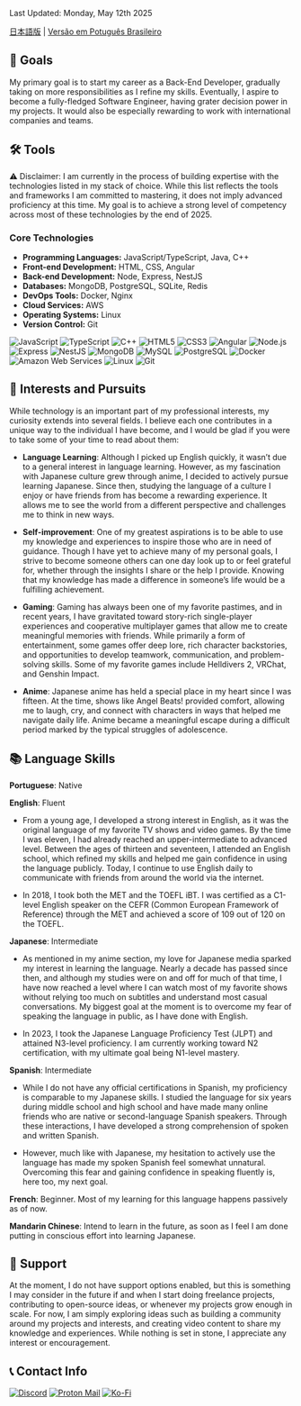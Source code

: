 Last Updated: Monday, May 12th 2025

[日本語版](READMEJP.md) | [Versão em Potuguês Brasileiro](READMEPTBR.md)

## 🎯 Goals

My primary goal is to start my career as a Back-End Developer, gradually taking on more responsibilities as I refine my skills. Eventually, I aspire to become a fully-fledged Software Engineer, having grater decision power in my projects. It would also be especially rewarding to work with international companies and teams.

## 🛠️ Tools

⚠️ Disclaimer:
I am currently in the process of building expertise with the technologies listed in my stack of choice. While this list reflects the tools and frameworks I am committed to mastering, it does not imply advanced proficiency at this time. My goal is to achieve a strong level of competency across most of these technologies by the end of 2025.

### Core Technologies

- **Programming Languages:** JavaScript/TypeScript, Java, C++
- **Front-end Development:** HTML, CSS, Angular
- **Back-end Development:** Node, Express, NestJS
- **Databases:** MongoDB, PostgreSQL, SQLite, Redis
- **DevOps Tools:** Docker, Nginx
- **Cloud Services:** AWS
- **Operating Systems:** Linux
- **Version Control:** Git

![JavaScript](https://img.shields.io/badge/JavaScript-222222?style=for-the-badge&logo=JavaScript&logoColor=F7DF1E)
![TypeScript](https://img.shields.io/static/v1?style=for-the-badge&message=TypeScript&color=3178C6&logo=TypeScript&logoColor=FFFFFF&label=)
![C++](https://img.shields.io/badge/C++-00599C?style=for-the-badge&logo=C%2B%2B&logoColor=FFFFFF)
![HTML5](https://img.shields.io/static/v1?style=for-the-badge&message=HTML5&color=E34F26&logo=HTML5&logoColor=FFFFFF&label=)
![CSS3](https://img.shields.io/static/v1?style=for-the-badge&message=CSS3&color=1572B6&logo=CSS3&logoColor=FFFFFF&label=)
![Angular](https://img.shields.io/badge/Angular-0F0F11?style=for-the-badge&logo=Angular&logoColor=FFFFFF)
![Node.js](https://img.shields.io/static/v1?style=for-the-badge&message=Node.js&color=5FA04E&logo=Node.js&logoColor=FFFFFF&label=)
![Express](https://img.shields.io/badge/Express-000000?style=for-the-badge&logo=Express&logoColor=FFFFFF)
![NestJS](https://img.shields.io/badge/NestJS-E0234E?style=for-the-badge&logo=NestJS&logoColor=FFFFFF)
![MongoDB](https://img.shields.io/static/v1?style=for-the-badge&message=MongoDB&color=47A248&logo=MongoDB&logoColor=FFFFFF&label=)
![MySQL](https://img.shields.io/badge/MySQL-4479A1?style=for-the-badge&logo=MySQL&logoColor=FFFFFF)
![PostgreSQL](https://img.shields.io/badge/PostgreSQL-4169E1?style=for-the-badge&logo=PostgreSQL&logoColor=FFFFFF)
![Docker](https://img.shields.io/static/v1?style=for-the-badge&message=Docker&color=2496ED&logo=Docker&logoColor=FFFFFF&label=)
![Amazon Web Services](https://img.shields.io/static/v1?style=for-the-badge&message=Amazon+Web+Services&color=232F3E&logo=Amazon+Web+Services&logoColor=FFFFFF&label=)
![Linux](https://img.shields.io/static/v1?style=for-the-badge&message=Linux&color=222222&logo=Linux&logoColor=FCC624&label=)
![Git](https://img.shields.io/static/v1?style=for-the-badge&message=Git&color=F05032&logo=Git&logoColor=FFFFFF&label=)

## 🧠 Interests and Pursuits

While technology is an important part of my professional interests, my curiosity extends into several fields. I believe each one contributes in a unique way to the individual I have become, and I would be glad if you were to take some of your time to read about them:

- **Language Learning**: Although I picked up English quickly, it wasn’t due to a general interest in language learning. However, as my fascination with Japanese culture grew through anime, I decided to actively pursue learning Japanese. Since then, studying the language of a culture I enjoy or have friends from has become a rewarding experience. It allows me to see the world from a different perspective and challenges me to think in new ways.

- **Self-improvement**: One of my greatest aspirations is to be able to use my knowledge and experiences to inspire those who are in need of guidance. Though I have yet to achieve many of my personal goals, I strive to become someone others can one day look up to or feel grateful for, whether through the insights I share or the help I provide. Knowing that my knowledge has made a difference in someone’s life would be a fulfilling achievement.

- **Gaming**: Gaming has always been one of my favorite pastimes, and in recent years, I have gravitated toward story-rich single-player experiences and cooperative multiplayer games that allow me to create meaningful memories with friends. While primarily a form of entertainment, some games offer deep lore, rich character backstories, and opportunities to develop teamwork, communication, and problem-solving skills. Some of my favorite games include Helldivers 2, VRChat, and Genshin Impact.

- **Anime**: Japanese anime has held a special place in my heart since I was fifteen. At the time, shows like Angel Beats! provided comfort, allowing me to laugh, cry, and connect with characters in ways that helped me navigate daily life. Anime became a meaningful escape during a difficult period marked by the typical struggles of adolescence.

## 📚 Language Skills

**Portuguese**: Native

**English**: Fluent

- From a young age, I developed a strong interest in English, as it was the original language of my favorite TV shows and video games. By the time I was eleven, I had already reached an upper-intermediate to advanced level. Between the ages of thirteen and seventeen, I attended an English school, which refined my skills and helped me gain confidence in using the language publicly. Today, I continue to use English daily to communicate with friends from around the world via the internet.

- In 2018, I took both the MET and the TOEFL iBT. I was certified as a C1-level English speaker on the CEFR (Common European Framework of Reference) through the MET and achieved a score of 109 out of 120 on the TOEFL.

**Japanese**: Intermediate

- As mentioned in my anime section, my love for Japanese media sparked my interest in learning the language. Nearly a decade has passed since then, and although my studies were on and off for much of that time, I have now reached a level where I can watch most of my favorite shows without relying too much on subtitles and understand most casual conversations. My biggest goal at the moment is to overcome my fear of speaking the language in public, as I have done with English.

- In 2023, I took the Japanese Language Proficiency Test (JLPT) and attained N3-level proficiency. I am currently working toward N2 certification, with my ultimate goal being N1-level mastery.

**Spanish**: Intermediate

- While I do not have any official certifications in Spanish, my proficiency is comparable to my Japanese skills. I studied the language for six years during middle school and high school and have made many online friends who are native or second-language Spanish speakers. Through these interactions, I have developed a strong comprehension of spoken and written Spanish.

- However, much like with Japanese, my hesitation to actively use the language has made my spoken Spanish feel somewhat unnatural. Overcoming this fear and gaining confidence in speaking fluently is, here too, my next goal.

**French**: Beginner. Most of my learning for this language happens passively as of now.

**Mandarin Chinese**: Intend to learn in the future, as soon as I feel I am done putting in conscious effort into learning Japanese.

## 💖 Support

At the moment, I do not have support options enabled, but this is something I may consider in the future if and when I start doing freelance projects, contributing to open-source ideas, or whenever my projects grow enough in scale. For now, I am simply exploring ideas such as building a community around my projects and interests, and creating video content to share my knowledge and experiences. While nothing is set in stone, I appreciate any interest or encouragement.

## 📞 Contact Info

<a href="https://discord.com/users/222899628725633024">![Discord](https://img.shields.io/static/v1?style=for-the-badge&message=Discord&color=5865F2&logo=Discord&logoColor=FFFFFF&label=)</a>
<a href="mailto:millionsnake@protonmail.com">![Proton Mail](https://img.shields.io/static/v1?style=for-the-badge&message=Proton+Mail&color=6D4AFF&logo=Proton+Mail&logoColor=FFFFFF&label=)</a>
<a href="ko-fi.com/millionsnake">![Ko-Fi](https://img.shields.io/badge/Ko--fi-F16061?style=for-the-badge&logo=ko-fi&logoColor=white)</a>
